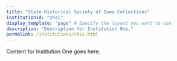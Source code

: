 ```yaml
---
title: "State Historical Society of Iowa Collections"
institutionid: "shsi"
display_template: "page" # Specify the layout you want to use
description: "Description for Institution One."
permalink: /institutions/shsi.html
---
```

Content for Institution One goes here.